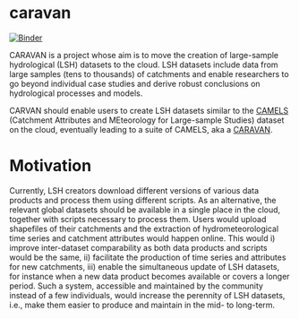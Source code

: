 # caravan

[![Binder](https://binder.pangeo.io/badge_logo.svg)](https://binder.pangeo.io/v2/gh/naddor/caravan/master)

CARAVAN is a project whose aim is to move the creation of large-sample hydrological (LSH) datasets to the cloud. LSH datasets include data from large samples (tens to thousands) of catchments and enable researchers to go beyond individual case studies and derive robust conclusions on hydrological processes and models. 

CARVAN should enable users to create LSH datasets similar to the [CAMELS](https://ncar.github.io/hydrology/datasets/CAMELS_timeseries) (Catchment Attributes and MEteorology for Large-sample Studies) dataset on the cloud, eventually leading to a suite of CAMELS, aka a [CARAVAN](https://en.wikipedia.org/wiki/Camel_train).

# Motivation

Currently, LSH creators download different versions of various data products and process them using different scripts. As an alternative, the relevant global datasets should be available in a single place in the cloud, together with scripts necessary to process them. Users would upload shapefiles of their catchments and the extraction of hydrometeorological time series and catchment attributes would happen online. This would i) improve inter-dataset comparability as both data products and scripts would be the same, ii) facilitate the production of time series and attributes for new catchments, iii) enable the simultaneous update of LSH datasets, for instance when a new data product becomes available or covers a longer period. Such a system, accessible and maintained by the community instead of a few individuals, would increase the perennity of LSH datasets, i.e., make them easier to produce and maintain in the mid- to long-term.
